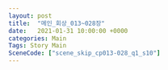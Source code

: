 ```yaml
---
layout: post
title:  "메인_회상_013~028장"
date:   2021-01-31 10:00:00 +0000
categories: Main
Tags: Story Main
SceneCode: ["scene_skip_cp013-028_q1_s10"]
---
```

